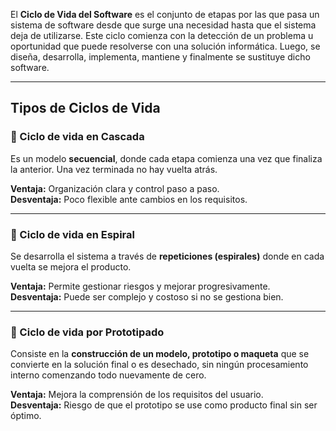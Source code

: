 El **Ciclo de Vida del Software** es el conjunto de etapas por las que pasa un sistema de software desde que surge una necesidad hasta que el sistema deja de utilizarse. Este ciclo comienza con la detección de un problema u oportunidad que puede resolverse con una solución informática. Luego, se diseña, desarrolla, implementa, mantiene y finalmente se sustituye dicho software.


---

## Tipos de Ciclos de Vida

### 🔹 Ciclo de vida en Cascada

Es un modelo **secuencial**, donde cada etapa comienza una vez que finaliza la anterior. Una vez terminada no hay vuelta atrás.

**Ventaja:** Organización clara y control paso a paso.  
**Desventaja:** Poco flexible ante cambios en los requisitos.

---

### 🔹 Ciclo de vida en Espiral

Se desarrolla el sistema a través de **repeticiones (espirales)** donde en cada vuelta se mejora el producto.

**Ventaja:** Permite gestionar riesgos y mejorar progresivamente.  
**Desventaja:** Puede ser complejo y costoso si no se gestiona bien.

---

### 🔹 Ciclo de vida por Prototipado

Consiste en la **construcción de un modelo, prototipo o maqueta** que se convierte en la solución final o es desechado, sin ningún procesamiento interno comenzando todo nuevamente de cero.

**Ventaja:** Mejora la comprensión de los requisitos del usuario.  
**Desventaja:** Riesgo de que el prototipo se use como producto final sin ser óptimo.